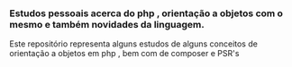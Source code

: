 ### Estudos pessoais acerca do php , orientação a objetos com o mesmo e também novidades da linguagem. 

Este repositório representa alguns estudos de alguns conceitos de orientação a objetos em php , bem com de composer e PSR's 